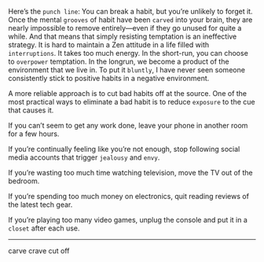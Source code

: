 Here’s the `punch line`: You can break a habit, but you’re unlikely to
forget it. Once the mental `grooves` of habit have been `carved` into your
brain, they are nearly impossible to remove entirely—even if they go
unused for quite a while. And that means that simply resisting
temptation is an ineffective strategy. It is hard to maintain a Zen
attitude in a life filled with `interruptions`. It takes too much energy. In
the short-run, you can choose to `overpower` temptation. In the longrun,
we become a product of the environment that we live in. To put it
`bluntly`, I have never seen someone consistently stick to positive habits
in a negative environment.

A more reliable approach is to cut bad habits off at the source. One
of the most practical ways to eliminate a bad habit is to reduce
`exposure` to the cue that causes it.

If you can’t seem to get any work done, leave your phone in
another room for a few hours.

If you’re continually feeling like you’re not enough, stop following
social media accounts that trigger `jealousy` and `envy`.

If you’re wasting too much time watching television, move the TV
out of the bedroom.

If you’re spending too much money on electronics, quit reading
reviews of the latest tech gear.

If you’re playing too many video games, unplug the console and
put it in a `closet` after each use.

---
carve crave
cut off